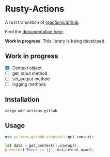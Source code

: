# Rusty-Actions

A rust translation of [@actions/github](https://www.npmjs.com/package/@actions/github).

Find the [documentation here](https://docs.rs/actions-github).

**Work in progress**: This library is being developed.

## Work in progress
- [x] Context object
- [ ] get_input method
- [ ] set_output method
- [ ] logging methods

## Installation

`cargo add actions-github`

## Usage

```rust
use actions_github::context::get_context;

let data = get_context().unwrap();
println!("Event is {}", data.event_name);
```
